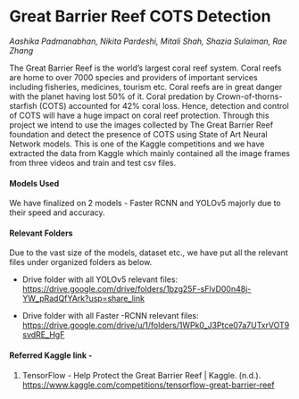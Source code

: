 # Great Barrier Reef COTS Detection

<i>Aashika Padmanabhan, Nikita Pardeshi, Mitali Shah, Shazia Sulaiman, Rae Zhang</i>

The Great Barrier Reef is the world’s largest coral reef system. Coral reefs are home to over 7000 species and providers of important services including fisheries, medicines, tourism etc. Coral reefs are in great danger with the planet having lost 50% of it. Coral predation by Crown-of-thorns-starfish (COTS) accounted for 42% coral loss. Hence, detection and control of COTS will have a huge impact on coral reef protection. Through this project we intend to use the images collected by The Great Barrier Reef foundation and detect the presence of COTS using State of Art Neural Network models. This is one of the Kaggle competitions and we have extracted the data from Kaggle which mainly contained all the image frames from three videos and train and test csv files. 

#### Models Used

We have finalized on 2 models - Faster RCNN and YOLOv5 majorly due to their speed and accuracy. 

#### Relevant Folders

Due to the vast size of the models, dataset etc., we have put all the relevant files under organized folders as below. 
* Drive folder with all YOLOv5 relevant files: https://drive.google.com/drive/folders/1bzg25F-sFlvD00n48j-YW_pRadQfYArk?usp=share_link

* Drive folder with all Faster -RCNN relevant files: 
https://drive.google.com/drive/u/1/folders/1WPk0_J3Ptce07a7UTxrVOT9svdRE_HgF 

#### Referred Kaggle link - 
1. TensorFlow - Help Protect the Great Barrier Reef | Kaggle. (n.d.). https://www.kaggle.com/competitions/tensorflow-great-barrier-reef 
